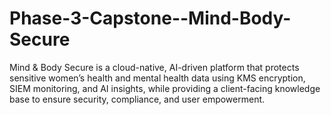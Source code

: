 # Phase-3-Capstone--Mind-Body-Secure
Mind &amp; Body Secure is a cloud-native, AI-driven platform that protects sensitive women’s health and mental health data using KMS encryption, SIEM monitoring, and AI insights, while providing a client-facing knowledge base to ensure security, compliance, and user empowerment.

